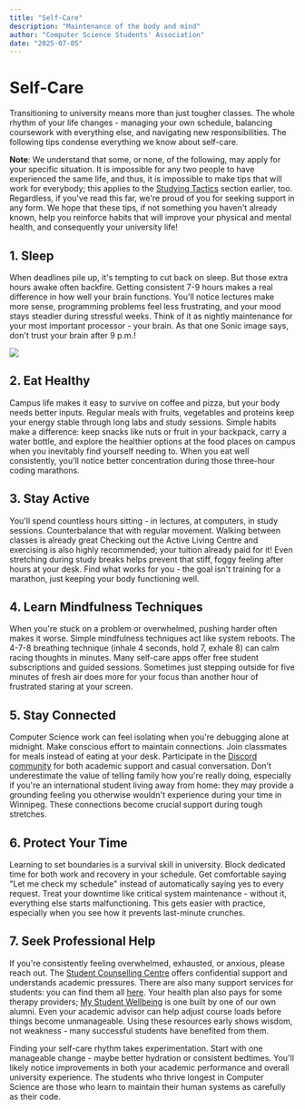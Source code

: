 ```yaml
---
title: "Self-Care"
description: "Maintenance of the body and mind"
author: "Computer Science Students' Association"
date: "2025-07-05"
---
```


# Self-Care

Transitioning to university means more than just tougher classes. The whole rhythm of your life changes - managing your own schedule, balancing coursework with everything else, and navigating new responsibilities. The following tips condense everything we know about self-care. 

**Note**: We understand that some, or none, of the following, may apply for your specific situation. It is impossible for any two people to have experienced the same life, and thus, it is impossible to make tips that will work for everybody; this applies to the [Studying Tactics](./3-studying-tactics) section earlier, too. Regardless, if you've read this far, we're proud of you for seeking support in any form. We hope that these tips, if not something you haven't already known, help you reinforce habits that will improve your physical and mental health, and consequently your university life!

## 1. **Sleep**

When deadlines pile up, it's tempting to cut back on sleep. But those extra hours awake often backfire. Getting consistent 7-9 hours makes a real difference in how well your brain functions. You'll notice lectures make more sense, programming problems feel less frustrating, and your mood stays steadier during stressful weeks. Think of it as nightly maintenance for your most important processor - your brain. As that one Sonic image says, don't trust your brain after 9 p.m.!

![](sonicimage.jpeg)

## 2. **Eat Healthy**

Campus life makes it easy to survive on coffee and pizza, but your body needs better inputs. Regular meals with fruits, vegetables and proteins keep your energy stable through long labs and study sessions. Simple habits make a difference: keep snacks like nuts or fruit in your backpack, carry a water bottle, and explore the healthier options at the food places on campus when you inevitably find yourself needing to. When you eat well consistently, you'll notice better concentration during those three-hour coding marathons.

## 3. **Stay Active**

You'll spend countless hours sitting - in lectures, at computers, in study sessions. Counterbalance that with regular movement. Walking between classes is already great Checking out the Active Living Centre and exercising is also highly recommended; your tuition already paid for it! Even stretching during study breaks helps prevent that stiff, foggy feeling after hours at your desk. Find what works for you - the goal isn't training for a marathon, just keeping your body functioning well.

## 4. **Learn Mindfulness Techniques**

When you're stuck on a problem or overwhelmed, pushing harder often makes it worse. Simple mindfulness techniques act like system reboots. The 4-7-8 breathing technique (inhale 4 seconds, hold 7, exhale 8) can calm racing thoughts in minutes. Many self-care apps offer free student subscriptions and guided sessions. Sometimes just stepping outside for five minutes of fresh air does more for your focus than another hour of frustrated staring at your screen.

## 5. **Stay Connected**

Computer Science work can feel isolating when you're debugging alone at midnight. Make conscious effort to maintain connections. Join classmates for meals instead of eating at your desk. Participate in the [Discord community](https://discord.umanitobacssa.ca/) for both academic support and casual conversation. Don't underestimate the value of telling family how you're really doing, especially if you're an international student living away from home: they may provide a grounding feeling you otherwise wouldn't experience during your time in Winnipeg. These connections become crucial support during tough stretches.

## 6. **Protect Your Time**

Learning to set boundaries is a survival skill in university. Block dedicated time for both work and recovery in your schedule. Get comfortable saying "Let me check my schedule" instead of automatically saying yes to every request. Treat your downtime like critical system maintenance - without it, everything else starts malfunctioning. This gets easier with practice, especially when you see how it prevents last-minute crunches.

## 7. **Seek Professional Help**

If you're consistently feeling overwhelmed, exhausted, or anxious, please reach out. The [Student Counselling Centre](https://umanitoba.ca/student%20counselling%20centre) offers confidential support and understands academic pressures. There are also many support services for students: you can find them all [here](https://umanitoba.ca/student-supports). Your health plan also pays for some therapy providers; [My Student Wellbeing](https://mystudentwellbeing.ca/) is one built by one of our own alumni. Even your academic advisor can help adjust course loads before things become unmanageable. Using these resources early shows wisdom, not weakness - many successful students have benefited from them.

Finding your self-care rhythm takes experimentation. Start with one manageable change - maybe better hydration or consistent bedtimes. You'll likely notice improvements in both your academic performance and overall university experience. The students who thrive longest in Computer Science are those who learn to maintain their human systems as carefully as their code.
